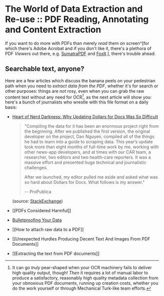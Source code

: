 # The World of Data Extraction and Re-use :: PDF Reading, Annotating and Content Extraction

If you want to do more with PDFs than merely *read* them on screen^[for which there's Adobe Acrobat and if you don't like it, there's a plethora of PDF *Viewers* out there, e.g. [SumatraPDF](https://www.sumatrapdfreader.org/free-pdf-reader) and [FoxIt](https://www.foxit.com/).], there's trouble ahead.

## Searchable text, anyone?

Here are a few articles which discuss the banana peels on your pedestrian path when you need to *extract data from the PDF*, whether it's for search or other purposes: things are *not* rosy, even when you can grab the raw content text without any need for OCR[^1], as the next article will show you: here's a bunch of journalists who wrestle with this file format on a daily basis:

[^1]: It can go *truly* pear-shaped when your OCR machinery fails to deliver high quality output, though! *Then* it requires a lot of manual labor to produce a satisfactory, reasonably high quality metadata collection from your obnoxious PDF documents, running up creation costs, whether you do the work yourself or through Mechanical Turk-like team efforts.


- [Heart of Nerd Darkness: Why Updating Dollars for Docs Was So Difficult](https://www.propublica.org/nerds/heart-of-nerd-darkness-why-dollars-for-docs-was-so-difficult)

  > "Compiling the data for it has been an enormous project right from the beginning. After we published the first version, the original developer on the project, Dan Nguyen, compiled all of the things he had to learn into a guide to scraping data. This year’s update took more than eight months of full-time work by me, working with other news-app developers, and at times with our CAR team, a researcher, two editors and two health-care reporters. It was a massive effort and presented huge technical and journalistic challenges.
  >
  > After we launched, my editor pulled me aside and asked what was so hard about Dollars for Docs. What follows is my answer."
  >
  > -- ProPublica 

  (source: [StackExchange](https://softwarerecs.stackexchange.com/questions/18728/pdf-content-extraction-software))
   
- [[PDFs Considered Harmful]]

- [Bulletproofing Your Data](https://github.com/propublica/guides/blob/master/data-bulletproofing.md)

- [[How to attach raw data to a PDF]]
- [[Unexpected Hurdles Producing Decent Text And Images From PDF Documents]]
- [[Extracting the text from PDF documents]]